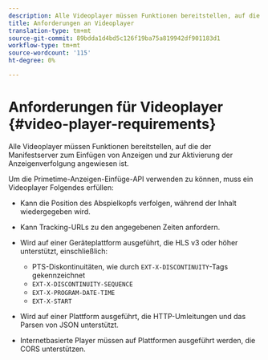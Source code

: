 ```yaml
---
description: Alle Videoplayer müssen Funktionen bereitstellen, auf die der Manifestserver zum Einfügen von Anzeigen und zur Aktivierung der Anzeigenverfolgung angewiesen ist.
title: Anforderungen an Videoplayer
translation-type: tm+mt
source-git-commit: 89bdda1d4bd5c126f19ba75a819942df901183d1
workflow-type: tm+mt
source-wordcount: '115'
ht-degree: 0%

---
```



# Anforderungen für Videoplayer {#video-player-requirements}

Alle Videoplayer müssen Funktionen bereitstellen, auf die der Manifestserver zum Einfügen von Anzeigen und zur Aktivierung der Anzeigenverfolgung angewiesen ist.

Um die Primetime-Anzeigen-Einfüge-API verwenden zu können, muss ein Videoplayer Folgendes erfüllen:

* Kann die Position des Abspielkopfs verfolgen, während der Inhalt wiedergegeben wird.
* Kann Tracking-URLs zu den angegebenen Zeiten anfordern.
* Wird auf einer Geräteplattform ausgeführt, die HLS v3 oder höher unterstützt, einschließlich:

   * PTS-Diskontinuitäten, wie durch `EXT-X-DISCONTINUITY`-Tags gekennzeichnet
   * `EXT-X-DISCONTINUITY-SEQUENCE`
   * `EXT-X-PROGRAM-DATE-TIME`
   * `EXT-X-START`

* Wird auf einer Plattform ausgeführt, die HTTP-Umleitungen und das Parsen von JSON unterstützt.
* Internetbasierte Player müssen auf Plattformen ausgeführt werden, die CORS unterstützen.